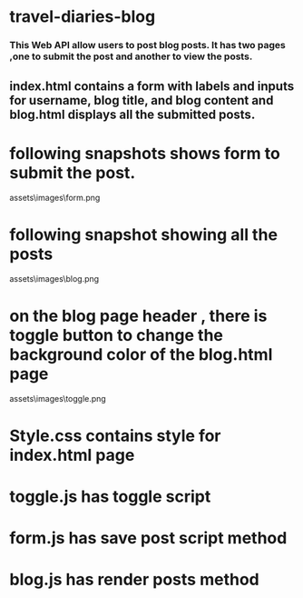 # travel-diaries-blog

### This Web API allow users to post blog posts. It has two pages ,one to submit the post and another to view the posts.

## index.html contains a form with labels and inputs for username, blog title, and blog content and blog.html displays all the submitted posts.

# following snapshots shows form to submit the post.

assets\images\form.png

# following snapshot showing all the posts

assets\images\blog.png

# on the blog page header , there is toggle button to change the background color of the blog.html page

assets\images\toggle.png

# Style.css contains style for index.html page
# toggle.js has toggle script
# form.js has save post script method
# blog.js has render posts method